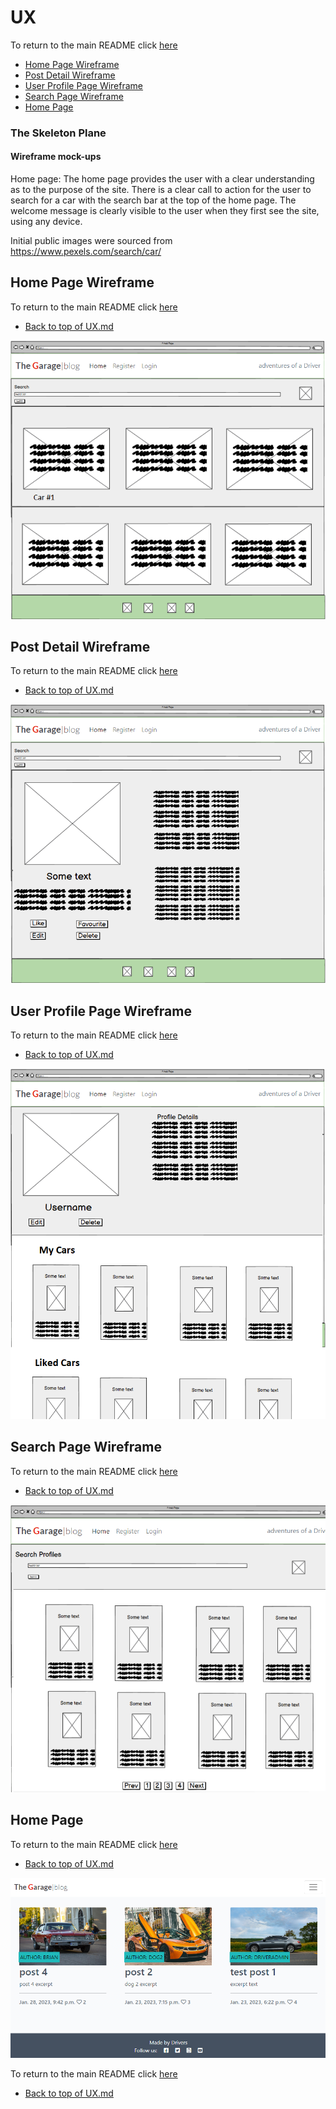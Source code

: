 # UX

To return to the main README click [here](/README.md)

* [Home Page Wireframe](#home-page-wireframe) 
* [Post Detail Wireframe](#post-detail-wireframe) 
* [User Profile Page Wireframe](#user-profile-page-wireframe) 
* [Search Page Wireframe](#search-page-wireframe) 
* [Home Page](#home-page) 

### The Skeleton Plane
#### Wireframe mock-ups

Home page: The home page provides the user with a clear understanding as to the purpose of the site. 
There is a clear call to action for the user to search for a car with the search bar at the top of the home page. 
The welcome message is clearly visible to the user when they first see the site, using any device.

Initial public images were sourced from https://www.pexels.com/search/car/

## Home Page Wireframe
To return to the main README click [here](/README.md)
* [Back to top of UX.md](#ux) 

![Home Page Wireframe](/assets/wireframes/homepage-wireframea.png)

## Post Detail Wireframe
To return to the main README click [here](/README.md)
* [Back to top of UX.md](#ux) 

![Post Detail Wireframe](/assets/wireframes/homepage-wireframeb.png)

## User Profile Page Wireframe
To return to the main README click [here](/README.md)
* [Back to top of UX.md](#ux) 

![User Profile Page Wireframe](/assets/wireframes/homepage-wireframec.png)

## Search Page Wireframe
To return to the main README click [here](/README.md)
* [Back to top of UX.md](#ux) 

![Search Page Wireframe](/assets/wireframes/homepage-wireframed.png)

## Home Page
To return to the main README click [here](/README.md)
* [Back to top of UX.md](#ux) 

![Home Page](/assets/wireframes/homepage-wireframe.png)


To return to the main README click [here](/README.md)
* [Back to top of UX.md](#ux) 

